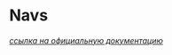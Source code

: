 # Navs
###### [ссылка на официальную документацию](https://getbootstrap.com/docs/4.3/components/navs/)